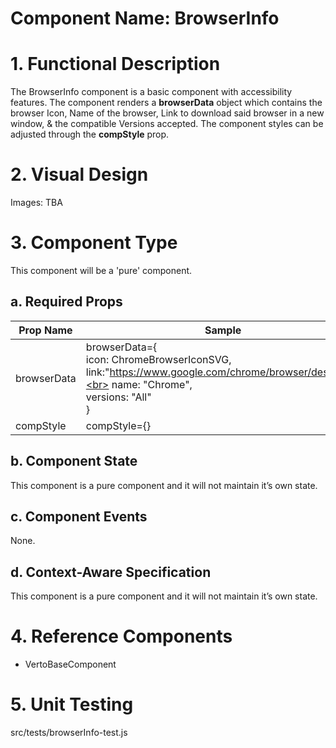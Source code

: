 # Component Name: BrowserInfo #

# 1. Functional Description #

The BrowserInfo component is a basic component with accessibility features. The component renders a **browserData** object which contains the browser Icon, Name of the browser, Link to download said browser in a new window, & the compatible Versions accepted. The component styles can be adjusted through the **compStyle** prop.

# 2. Visual Design #  

  Images: TBA

# 3. Component Type #

  This component will be a 'pure' component.

## a. Required Props ##

| Prop Name | Sample | Description |
|------------ | -------------- | ------------|
|browserData | browserData={<br>icon: ChromeBrowserIconSVG,<br> link:"https://www.google.com/chrome/browser/desktop/",<br> name: "Chrome",<br> versions: "All"<br>} |An object. Required. Contains browser info |
|compStyle | compStyle={} | An object|

## b. Component State ##

  This component is a pure component and it will not maintain it’s own state.

## c. Component Events ##

  None.

## d. Context-Aware Specification ##

This component is a pure component and it will not maintain it’s own state.

# 4. Reference Components #

  - VertoBaseComponent

# 5. Unit Testing #

 src/tests/browserInfo-test.js
